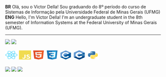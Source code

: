 <div>
  <strong>BR</strong>
  <span>Olá, sou o Victor Della! Sou graduando do 8º período do curso de Sistemas de Informação pela Universidade Federal de Minas Gerais (UFMG)</span>
</div>

<div>
  <strong>ENG</strong>
  <span>Hello, I'm Victor Della! I'm an undergraduate student in the 8th semester of Information Systems at the Federal University of Minas Gerais (UFMG).</span>
</div>

<hr>

<div>
  <a href="https://github.com/dellacross"></a>
  <img height="180em" src="https://github-readme-stats.vercel.app/api?username=dellacross&theme=dark&locale=pt-br&include_all_commits=true" />
  <img height="180em" src="https://github-readme-stats.vercel.app/api/top-langs/?username=dellacross&layout=compact&langs_count=16&theme=dark" />
</div>

<div style="display: inline_block"><br>
  <img align="center" height="30" width="40" alt="react-dc" src="https://raw.githubusercontent.com/devicons/devicon/master/icons/react/react-original.svg" />
  <img align="center" height="30" width="40" alt="js-dc" src="https://raw.githubusercontent.com/devicons/devicon/master/icons/javascript/javascript-plain.svg" />
  <img align="center" height="30" width="40" alt="html5-dc" src="https://raw.githubusercontent.com/devicons/devicon/master/icons/html5/html5-original.svg" />
  <img align="center" height="30" width="40" alt="css3-dc" src="https://raw.githubusercontent.com/devicons/devicon/master/icons/css3/css3-original.svg" />
  <img align="center" height="30" width="40" alt="c-dc" src="https://raw.githubusercontent.com/devicons/devicon/master/icons/c/c-original.svg" />
  <img align="center" height="30" width="40" alt="cpp-dc" src="https://raw.githubusercontent.com/devicons/devicon/master/icons/cplusplus/cplusplus-original.svg" />
    <img align="center" height="30" width="40" alt="ptyhon-dc" src="https://raw.githubusercontent.com/devicons/devicon/master/icons/python/python-original.svg" />
</div>

###

<div> 
  <a href="https://instagram.com/victordella" target="_blank"><img src="https://img.shields.io/badge/-Instagram-%23E4405F?style=for-the-badge&logo=instagram&logoColor=white" target="_blank"></a>
  <a href = "mailto:victordella652@gmail.com"><img src="https://img.shields.io/badge/-Gmail-%23333?style=for-the-badge&logo=gmail&logoColor=white" target="_blank"></a>
  <a href="https://www.linkedin.com/in/victor-della-croce-maltez-48711b187" target="_blank"><img src="https://img.shields.io/badge/-LinkedIn-%230077B5?style=for-the-badge&logo=linkedin&logoColor=white" target="_blank"></a> 
</div>
